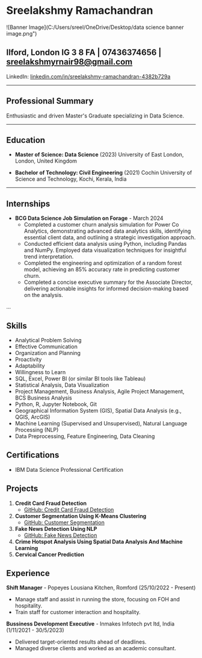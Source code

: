 # Sreelakshmy Ramachandran

![Banner Image](C:/Users/sreel/OneDrive/Desktop/data science banner image.png")

## Ilford, London IG 3 8 FA | 07436374656 | sreelakshmyrnair98@gmail.com

LinkedIn: [linkedin.com/in/sreelakshmy-ramachandran-4382b729a](https://www.linkedin.com/in/sreelakshmy-ramachandran-4382b729a)

---

## Professional Summary

Enthusiastic and driven Master's Graduate specializing in Data Science.

---

## Education

- **Master of Science: Data Science** (2023)
  University of East London, London, United Kingdom

- **Bachelor of Technology: Civil Engineering** (2021)
  Cochin University of Science and Technology, Kochi, Kerala, India

---

## Internships

- **BCG Data Science Job Simulation on Forage** - March 2024
  - Completed a customer churn analysis simulation for Power Co Analytics, demonstrating advanced data analytics skills, identifying essential client data, and outlining a strategic investigation approach.
  - Conducted efficient data analysis using Python, including Pandas and NumPy. Employed data visualization techniques for insightful trend interpretation.
  - Completed the engineering and optimization of a random forest model, achieving an 85% accuracy rate in predicting customer churn.
  - Completed a concise executive summary for the Associate Director, delivering actionable insights for informed decision-making based on the analysis.

...
## Skills
- Analytical Problem Solving
- Effective Communication
- Organization and Planning
- Proactivity
- Adaptability
- Willingness to Learn
- SQL, Excel, Power BI (or similar BI tools like Tableau)
- Statistical Analysis, Data Visualization
- Project Management, Business Analysis, Agile Project Management, BCS Business Analysis
- Python, R, Jupyter Notebook, Git
- Geographical Information System (GIS), Spatial Data Analysis (e.g., QGIS, ArcGIS)
- Machine Learning (Supervised and Unsupervised), Natural Language Processing (NLP)
- Data Preprocessing, Feature Engineering, Data Cleaning

## Certifications
- IBM Data Science Professional Certification

## Projects
1. **Credit Card Fraud Detection**
   - [GitHub: Credit Card Fraud Detection](https://github.com/SreelakshmyRamachandran/Credit-Card-fraud-detection)
2. **Customer Segmentation Using K-Means Clustering**
   - [GitHub: Customer Segmentation](https://github.com/SreelakshmyRamachandran/Customer-segmentation-k-means)
3. **Fake News Detection Using NLP**
   - [GitHub: Fake News Detection](https://github.com/SreelakshmyRamachandran/fake-news-detection-nlp.git)
4. **Crime Hotspot Analysis Using Spatial Data Analysis And Machine Learning**
5. **Cervical Cancer Prediction**

## Experience
**Shift Manager** - Popeyes Lousiana Kitchen, Romford (25/10/2022 - Present)
- Manage staff and assist in running the store, focusing on FOH and hospitality.
- Train staff for customer interaction and hospitality.
  
**Bussiness Development Executive** - Inmakes Infotech pvt ltd, India (1/11/2021 - 30/5/2023)
- Delivered target-oriented results ahead of deadlines.
- Managed diverse clients and worked as an academic consultant.
